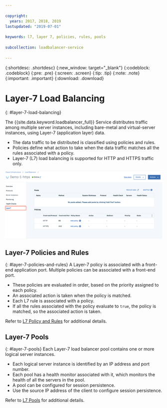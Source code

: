 ```yaml
---

copyright:
  years: 2017, 2018, 2019
lastupdated: "2019-07-01"

keywords: l7, layer 7, policies, rules, pools

subcollection: loadbalancer-service

---
```


{:shortdesc: .shortdesc}
{:new_window: target="_blank"}
{:codeblock: .codeblock}
{:pre: .pre}
{:screen: .screen}
{:tip: .tip}
{:note: .note}
{:important: .important}
{:download: .download}

# Layer-7 Load Balancing
{: #layer-7-load-balancing}

The {{site.data.keyword.loadbalancer_full}} Service distributes traffic among multiple server instances, including bare-metal and virtual-server instances, using Layer-7 (application layer) data.

 * The data traffic to be distributed is classified using policies and rules.
 * Policies define what action to take when the data traffic matches all the rules associated with a policy.
 * Layer-7 (L7) load balancing is supported for HTTP and HTTPS traffic only.

 <img src="images/Layer7-Overview.png" alt="dibujo" style="width: 800px;"/>


## Layer-7 Policies and Rules
{: #layer-7-policies-and-rules}
A Layer-7 policy is associated with a front-end application port. Multiple policies can be associated with a front-end port.

 * These policies are evaluated in order, based on the priority assigned to each policy.
 * An associated action is taken when the policy is matched.
 * Each L7 rule is associated with a policy.
 * If all the rules associated with the policy evaluate to `true`, the policy is matched, so the associated action is taken.

Refer to [L7 Policy and Rules](/docs/infrastructure/loadbalancer-service?topic=loadbalancer-service-layer-7-policy) for additional details.

## Layer-7 Pools
{: #layer-7-pools}
Each Layer-7 load balancer pool contains one or more logical server instances.

 * Each logical server instance is identified by an IP address and port number.
 * Each pool has a health monitor associated with it, which monitors the health of all the servers in the pool.
 * A pool can be configured for session persistence.
 * Use the source IP address of the client to configure session persistence.

Refer to [L7 Pools](/docs/infrastructure/loadbalancer-service?topic=loadbalancer-service-layer-7-pool) for additional details.
